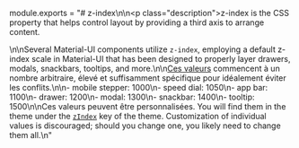 module.exports = "# z-index\n\n<p class=\"description\">z-index is the CSS property that helps control layout by providing a third axis to arrange content.</p>\n\nSeveral Material-UI components utilize `z-index`, employing a default z-index scale in Material-UI that has been designed to properly layer drawers, modals, snackbars, tooltips, and more.\n\n[Ces valeurs](https://github.com/Foso/material-ui/blob/master/packages/material-ui/src/styles/zIndex.js) commencent à un nombre arbitraire, élevé et suffisamment spécifique pour idéalement éviter les conflits.\n\n- mobile stepper: 1000\n- speed dial: 1050\n- app bar: 1100\n- drawer: 1200\n- modal: 1300\n- snackbar: 1400\n- tooltip: 1500\n\nCes valeurs peuvent être personnalisées. You will find them in the theme under the [`zIndex`](/customization/default-theme/?expand-path=$.zIndex) key of the theme. Customization of individual values is discouraged; should you change one, you likely need to change them all.\n"